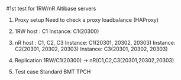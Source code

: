 #1st test for 1RW/nR Altibase servers 

1. Proxy setup 
	Need to check a proxy loadbalance (HAProxy)

2. 1RW 
	host : C1
	Instance: C1(20300)
3. nR 
	host : C1, C2, C3
	Instance: C1(20301, 20302, 20303)
	Instance: C2(20301, 20302, 20303)
	Instance: C3(20301, 20302, 20303)

4. Replication
	1RW/C1(20300) -> nR(C1,C2,C3(20301,20302,20303)

5. Test case
	Standard BMT
	TPCH
	

